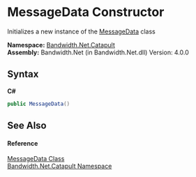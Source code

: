 ﻿# MessageData Constructor 
 

Initializes a new instance of the <a href ="T_Bandwidth_Net_Catapult_MessageData.md">MessageData</a> class

**Namespace:**&nbsp;<a href ="N_Bandwidth_Net_Catapult.md">Bandwidth.Net.Catapult</a><br />**Assembly:**&nbsp;Bandwidth.Net (in Bandwidth.Net.dll) Version: 4.0.0

## Syntax

**C#**<br />
``` C#
public MessageData()
```


## See Also


#### Reference
<a href ="T_Bandwidth_Net_Catapult_MessageData.md">MessageData Class</a><br /><a href ="N_Bandwidth_Net_Catapult.md">Bandwidth.Net.Catapult Namespace</a><br />